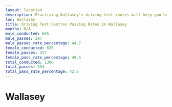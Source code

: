 ```yaml
---
layout: location
description: Practising Wallasey's driving test routes will help you become more confident in your gear-changing abilities.
loc: Wallasey
title: Driving Test Centres Passing Rates in Wallasey
months: N/A
male_conducted: 665
male_passes: 297
male_passes_rate_percentage: 44.7
female_conducted: 635
female_passes: 257
female_pass_rate_percentage: 40.5
total_conducted: 1300
total_passes: 554
total_pass_rate_percentage: 42.6
---
```


# Wallasey
